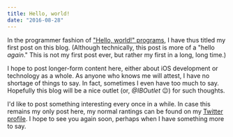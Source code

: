 ```yaml
---
title: Hello, world!
date: "2016-08-28"
---
```


In the programmer fashion of ["Hello, world!" programs](https://en.wikipedia.org/wiki/%22Hello,_World!%22_program), I have thus titled my first post on this blog. (Although technically, this post is more of a "hello _again_." This is not my first post ever, but rather my first in a long, long time.)

I hope to post longer-form content here, either about iOS development or technology as a whole. As anyone who knows me will attest, I have no shortage of things to say. In fact, sometimes I even have too much to say. Hopefully this blog will be a nice outlet (or, _@IBOutlet_ 😉) for such thoughts.

I'd like to post something interesting every once in a while. In case this remains my only post here, my normal rantings can be found on my [Twitter profile](https://twitter.com/a2). I hope to see you again soon, perhaps when I have something more to say.
